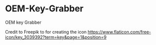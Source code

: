 # OEM-Key-Grabber
OEM key Grabber


Credit to Freepik to for creating the icon
https://www.flaticon.com/free-icon/key_3039392?term=key&page=1&position=9
